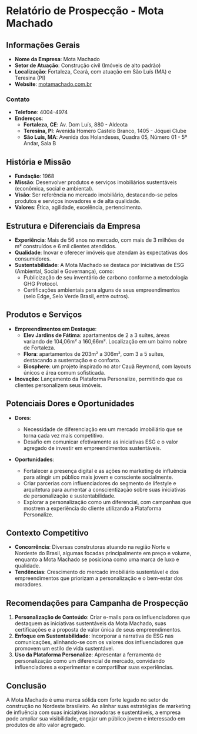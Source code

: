 # Relatório de Prospecção - Mota Machado

## Informações Gerais
- **Nome da Empresa**: Mota Machado
- **Setor de Atuação**: Construção civil (Imóveis de alto padrão)
- **Localização**: Fortaleza, Ceará, com atuação em São Luís (MA) e Teresina (PI)
- **Website**: [motamachado.com.br](https://motamachado.com.br)

### Contato
- **Telefone**: 4004-4974
- **Endereços**:
  - **Fortaleza, CE**: Av. Dom Luís, 880 - Aldeota
  - **Teresina, PI**: Avenida Homero Castelo Branco, 1405 - Jóquei Clube
  - **São Luís, MA**: Avenida dos Holandeses, Quadra 05, Número 01 - 5º Andar, Sala B

## História e Missão
- **Fundação**: 1968
- **Missão**: Desenvolver produtos e serviços imobiliários sustentáveis (econômica, social e ambiental).
- **Visão**: Ser referência no mercado imobiliário, destacando-se pelos produtos e serviços inovadores e de alta qualidade.
- **Valores**: Ética, agilidade, excelência, pertencimento.

## Estrutura e Diferenciais da Empresa
- **Experiência**: Mais de 56 anos no mercado, com mais de 3 milhões de m² construídos e 6 mil clientes atendidos.
- **Qualidade**: Inovar e oferecer imóveis que atendam às expectativas dos consumidores.
- **Sustentabilidade**: A Mota Machado se destaca por iniciativas de ESG (Ambiental, Social e Governança), como:
  - Publicização de seu inventário de carbono conforme a metodologia GHG Protocol.
  - Certificações ambientais para alguns de seus empreendimentos (selo Edge, Selo Verde Brasil, entre outros).

## Produtos e Serviços
- **Empreendimentos em Destaque**:
  - **Elev Jardins de Fátima**: apartamentos de 2 a 3 suítes, áreas variando de 104,06m² a 160,66m². Localização em um bairro nobre de Fortaleza.
  - **Flora**: apartamentos de 203m² a 306m², com 3 a 5 suítes, destacando a sustentação e o conforto.
  - **Biosphere**: um projeto inspirado no ator Cauã Reymond, com layouts únicos e área comum sofisticada.
- **Inovação**: Lançamento da Plataforma Personalize, permitindo que os clientes personalizem seus imóveis.

## Potenciais Dores e Oportunidades
- **Dores**:
  - Necessidade de diferenciação em um mercado imobiliário que se torna cada vez mais competitivo.
  - Desafio em comunicar efetivamente as iniciativas ESG e o valor agregado de investir em empreendimentos sustentáveis.
  
- **Oportunidades**:
  - Fortalecer a presença digital e as ações no marketing de influência para atingir um público mais jovem e consciente socialmente.
  - Criar parcerias com influenciadores do segmento de lifestyle e arquitetura para aumentar a conscientização sobre suas iniciativas de personalização e sustentabilidade.
  - Explorar a personalização como um diferencial, com campanhas que mostrem a experiência do cliente utilizando a Plataforma Personalize.

## Contexto Competitivo
- **Concorrência**: Diversas construtoras atuando na região Norte e Nordeste do Brasil, algumas focadas principalmente em preço e volume, enquanto a Mota Machado se posiciona como uma marca de luxo e qualidade.
- **Tendências**: Crescimento do mercado imobiliário sustentável e dos empreendimentos que priorizam a personalização e o bem-estar dos moradores.

## Recomendações para Campanha de Prospecção
1. **Personalização de Conteúdo**: Criar e-mails para os influenciadores que destaquem as iniciativas sustentáveis da Mota Machado, suas certificações e a proposta de valor única de seus empreendimentos.
2. **Enfoque em Sustentabilidade**: Incorporar a narrativa de ESG nas comunicações, alinhando-se com os valores dos influenciadores que promovem um estilo de vida sustentável.
3. **Uso da Plataforma Personalize**: Apresentar a ferramenta de personalização como um diferencial de mercado, convidando influenciadores a experimentar e compartilhar suas experiências.

## Conclusão
A Mota Machado é uma marca sólida com forte legado no setor de construção no Nordeste brasileiro. Ao alinhar suas estratégias de marketing de influência com suas iniciativas inovadoras e sustentáveis, a empresa pode ampliar sua visibilidade, engajar um público jovem e interessado em produtos de alto valor agregado.